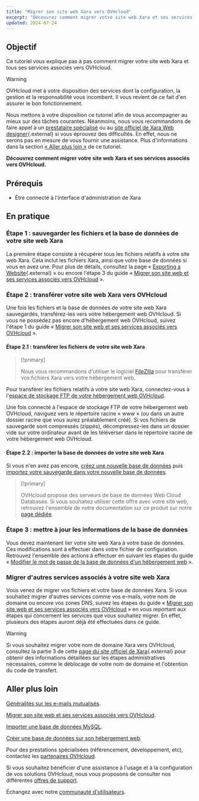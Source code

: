 ```yaml
---
title: "Migrer son site web Xara vers OVHcloud"
excerpt: "Découvrez comment migrer votre site web Xara et ses services associés vers OVHcloud"
updated: 2024-07-24
---
```


## Objectif

Ce tutoriel vous explique pas à pas comment migrer votre site web Xara et tous ses services associés vers OVHcloud.

> [!warning]
>
> OVHcloud met à votre disposition des services dont la configuration, la gestion et la responsabilité vous incombent. Il vous revient de ce fait d'en assurer le bon fonctionnement.
> 
> Nous mettons à votre disposition ce tutoriel afin de vous accompagner au mieux sur des tâches courantes. Néanmoins, nous vous recommandons de faire appel à un [prestataire spécialisé](/links/partner) ou au [site officiel de Xara Web designer](https://www.xara.com/webdesigner-plus/){.external} si vous éprouvez des difficultés. En effet, nous ne serons pas en mesure de vous fournir une assistance. Plus d'informations dans la section [« Aller plus loin »](#go-further) de ce tutoriel.
>

**Découvrez comment migrer votre site web Xara et ses services associés vers OVHcloud.**

## Prérequis

- Être connecté à l'interface d'administration de Xara

## En pratique

### Étape 1 : sauvegarder les fichiers et la base de données de votre site web Xara

La première étape consiste à récupérer tous les fichiers relatifs à votre site web Xara. Cela inclut les fichiers Xara, ainsi que votre base de données si vous en avez une. Pour plus de détails, consultez la page « [Exporting a Website](https://webdesigner.xara.com/bhavtest/test1/xara_desktop/product_support/web_features/exporting_website.html?rhhlterm=website){.external} » ou encore l'étape 3 du guide « [Migrer son site web et ses services associés vers OVHcloud](/pages/web_cloud/web_hosting/hosting_migrating_to_ovh) ».

### Étape 2 : transférer votre site web Xara vers OVHcloud

Une fois les fichiers et la base de données de votre site web Xara sauvegardés, transférez-les vers votre hébergement web OVHcloud. Si vous ne possédez pas encore d'hébergement web OVHcloud, suivez l'étape 1 du guide « [Migrer son site web et ses services associés vers OVHcloud](/pages/web_cloud/web_hosting/hosting_migrating_to_ovh) ».

#### Étape 2.1 : transférer les fichiers de votre site web Xara

> [!primary]
>
> Nous vous recommandons d'utiliser le logiciel [FileZilla](/pages/web_cloud/web_hosting/ftp_filezilla_user_guide) pour transférer vos fichiers Xara vers votre hébergement web.
>

Pour transférer les fichiers relatifs à votre site web Xara, connectez-vous  à l'[espace de stockage FTP de votre hébergement web OVHcloud](/pages/web_cloud/web_hosting/ftp_connection).

Une fois connecté à l'espace de stockage FTP de votre hébergement web OVHcloud, naviguez vers le répertoire racine « www » (ou dans un autre dossier racine que vous aurez préalablement créé). Si vos fichiers de sauvegarde sont compressés (zippés), décompressez-les dans un dossier vide sur votre ordinateur avant de les téléverser dans le répertoire racine de votre hébergement web OVHcloud.

#### Étape 2.2 : importer la base de données de votre site web Xara

Si vous n'en avez pas encore, [créez une nouvelle base de données](/pages/web_cloud/web_hosting/sql_create_database) puis [importez votre sauvegarde dans votre nouvelle base de données](/pages/web_cloud/web_hosting/sql_importing_mysql_database).

> [!primary]
>
> OVHcloud propose des serveurs de base de données Web Cloud Databases. Si vous souhaitez utiliser cette offre avec votre site web, retrouvez l'ensemble de notre documentation sur ce produit sur notre [page dédiée](/links/web/databases).
>

### Étape 3 : mettre à jour les informations de la base de données

Vous devez maintenant lier votre site web Xara à votre base de données. Ces modifications sont à effectuer dans votre fichier de configuration. Retrouvez l'ensemble des actions à effectuer en suivant les étapes du guide « [Modifier le mot de passe de la base de données d'un hébergement web](/pages/web_cloud/web_hosting/sql_change_password) ».

### Migrer d'autres services associés à votre site web Xara

Vous venez de migrer vos fichiers et votre base de données Xara. Si vous souhaitez migrer d'autres services comme vos e-mails, votre nom de domaine ou encore vos zones DNS, suivez les étapes du guide « [Migrer son site web et ses services associés vers OVHcloud](/pages/web_cloud/web_hosting/hosting_migrating_to_ovh) » en vous reportant aux étapes qui concernent les services que vous souhaitez migrer. En effet, plusieurs des étapes auront déjà été effectuées dans ce guide.

> [!warning]
>
> Si vous souhaitez migrer votre nom de domaine Xara vers OVHcloud, consultez la partie 3 de cette [page du site officiel de Xara](https://www.xara-online.com/fr/domaines-faq.152.html){.external} pour obtenir des informations détaillées sur les étapes administratives nécessaires, comme le déblocage de votre nom de domaine et l'obtention du code de transfert.
>

## Aller plus loin <a name="go-further"></a>

[Généralités sur les e-mails mutualisés](/pages/web_cloud/email_and_collaborative_solutions/mx_plan/email_generalities).

[Migrer son site web et ses services associés vers OVHcloud](/pages/web_cloud/web_hosting/hosting_migrating_to_ovh).

[Importer une base de données MySQL](/pages/web_cloud/web_hosting/sql_importing_mysql_database).

[Créer une base de données sur son hébergement web](/pages/web_cloud/web_hosting/sql_create_database).

Pour des prestations spécialisées (référencement, développement, etc), contactez les [partenaires OVHcloud](/links/partner).

Si vous souhaitez bénéficier d'une assistance à l'usage et à la configuration de vos solutions OVHcloud, nous vous proposons de consulter nos différentes [offres de support](/links/support).

Échangez avec notre [communauté d'utilisateurs](/links/community).